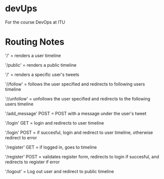 # devUps
For the course DevOps at ITU

# Routing Notes
'/' 				= renders a user timeline

'/public' 			= renders a public timeline

'/<username>'		= renders a specific user's tweets

'/<username>/follow' 	= follows the user specified and redirects to following users timeline

'/<username>/unfollow'	= unfollows the user specified and redirects to the following users timeline

'/add_message' POST	= POST with a message under the user's tweet

'/login' GET		= login and redirects to user timeline

'/login' POST		= if succesful, login and redirect to user timeline, otherwise redirect to error

'/register' GET		= if logged in, goes to timeline

'/register' POST		= validates register form, redirects to login if succesful, and redirects to register if error

'/logout'			= Log out user and redirect to public timeline

